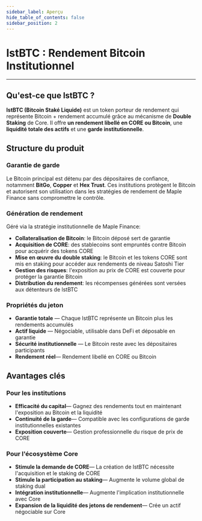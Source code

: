 ```yaml
---
sidebar_label: Aperçu
hide_table_of_contents: false
sidebar_position: 2
---
```


# lstBTC : Rendement Bitcoin Institutionnel

---

## Qu'est-ce que lstBTC ?

**lstBTC (Bitcoin Staké Liquide)** est un token porteur de rendement qui représente Bitcoin + rendement accumulé grâce au mécanisme de **Double Staking** de Core. Il offre **un rendement libellé en CORE ou Bitcoin**, une **liquidité totale des actifs** et une **garde institutionnelle**.

## Structure du produit

### Garantie de garde

Le Bitcoin principal est détenu par des dépositaires de confiance, notamment **BitGo**, **Copper** et **Hex Trust**. Ces institutions protègent le Bitcoin et autorisent son utilisation dans les stratégies de rendement de Maple Finance sans compromettre le contrôle.

### Génération de rendement

Géré via la stratégie institutionnelle de Maple Finance:

- **Collateralisation de Bitcoin**: le Bitcoin déposé sert de garantie
- **Acquisition de CORE**: des stablecoins sont empruntés contre Bitcoin pour acquérir des tokens CORE
- **Mise en œuvre du double staking**: le Bitcoin et les tokens CORE sont mis en staking pour accéder aux rendements de niveau Satoshi Tier
- **Gestion des risques**: l'exposition au prix de CORE est couverte pour protéger la garantie Bitcoin
- **Distribution du rendement**: les récompenses générées sont versées aux détenteurs de lstBTC

### Propriétés du jeton

- **Garantie totale** — Chaque lstBTC représente un Bitcoin plus les rendements accumulés
- **Actif liquide** — Négociable, utilisable dans DeFi et déposable en garantie
- **Sécurité institutionnelle** — Le Bitcoin reste avec les dépositaires participants
- **Rendement réel**— Rendement libellé en CORE ou Bitcoin

## Avantages clés

### Pour les institutions

- **Efficacité du capital**— Gagnez des rendements tout en maintenant l'exposition au Bitcoin et la liquidité
- **Continuité de la garde**— Compatible avec les configurations de garde institutionnelles existantes
- **Exposition couverte**— Gestion professionnelle du risque de prix de CORE

### Pour l'écosystème Core

- **Stimule la demande de CORE**— La création de lstBTC nécessite l'acquisition et le staking de CORE
- **Stimule la participation au staking**— Augmente le volume global de staking dual
- **Intégration institutionnelle**— Augmente l'implication institutionnelle avec Core
- **Expansion de la liquidité des jetons de rendement**— Crée un actif négociable sur Core
